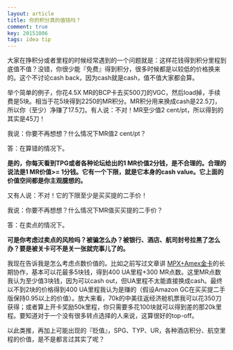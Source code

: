 ```yaml
---
layout: article
title: 你的积分真的值钱吗？
comment: true
key: 20151006
tags: idea tip
---
```


大家在挣积分或者里程的时候经常遇到的一个问题就是：这样花钱得到积分里程到底值不值？没错，你很少能『免费』得到积分，很多时候都是以较低的价格换来的。这个不讨论cash back，因为cash就是cash，值不值大家都会算。

举个简单的例子，你花4.5X MR的BCP卡去买500刀的VGC，然后load掉，手续费是5块。相当于花5块得到2250的MR积分。MR积分用来换成cash是22.5刀，所以你（至少）净赚了17.5刀。有人说：不对！MR至少值2 cent/pt，所以得到的其实是45刀！

我说：你要不再想想？什么情况下MR值2 cent/pt？

答：在算错的情况下。

**是的，你每天看到TPG或者各种论坛给出的1 MR价值2分钱，是不合理的。合理的说法是1 MR价值>= 1分钱。它有一个下限，就是它本身的cash value。它上面的价值空间都是你主观臆想的。**


又有人说：不对！它的下限至少是买买提的二手价！

我说：你要不再想想？什么情况下MR值买买提的二手价？

答：在卖点的情况下。

**可是你考虑过卖点的风险吗？被骗怎么办？被银行、酒店、航司封号拉黑了怎么办？要是被关卡可不是关一张就完事儿了的。**

我现在告诉我是怎么考虑点数价值的。比如之前写过文章讲
[MPX+Amex金卡](https://willguxy.wordpress.com/2015/08/05/amex%E9%87%91%E5%8D%A1mpx%E7%BB%84%E5%90%88/)的长期协作，基本可以花最多5块钱，得到400 UA里程+300 MR点数。这里MR点数我认为至少值3块钱，因为可以cash out，但UA里程不太能直接换成cash。最终以不到2块的价格得到400 UA里程我认为是赚的（假设Amazon GC在买买提二手版保持0.95以上的价值）。放大来看，70k的中美往返经济舱机票我可以花350刀获得；或者算上开卡奖励50k里程，你只需要多花100块就可以得到差的那20k里程。要知道对于一个没有很多转点选择的人来说，这算很好的top-off。

以此类推，再加上可能出现的『贬值』，SPG、TYP、UR，各种酒店积分、航空里程的价值，是不是都言过其实了呢？
